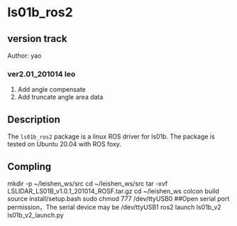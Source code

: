 # ls01b_ros2

## version track
Author: yao

### ver2.01_201014 leo
1. Add angle compensate
2. Add truncate angle area data

## Description
The `ls01b_ros2` package is a linux ROS driver for ls01b.
The package is tested on Ubuntu 20.04 with ROS foxy.

## Compling
mkdir -p ~/leishen_ws/src
cd ~/leishen_ws/src
tar -xvf LSLIDAR_LS01B_v1.0.1_201014_ROSF.tar.gz
cd ~/leishen_ws
colcon build
source install/setup.bash
sudo chmod 777 /dev/ttyUSB0  	##Open serial port permission，The serial device may be /dev/ttyUSB1
ros2 launch ls01b_v2 ls01b_v2_launch.py









